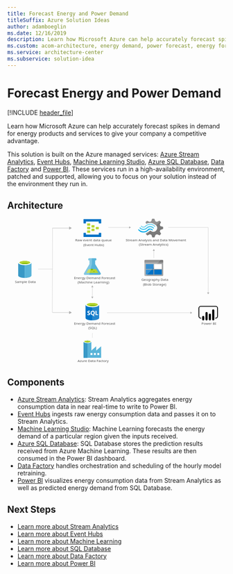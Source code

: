 ```yaml
---
title: Forecast Energy and Power Demand
titleSuffix: Azure Solution Ideas
author: adamboeglin
ms.date: 12/16/2019
description: Learn how Microsoft Azure can help accurately forecast spikes in demand for energy products and services to give your company a competitive advantage.
ms.custom: acom-architecture, energy demand, power forecast, energy forecast, ai-ml, 'https://azure.microsoft.com/solutions/architecture/forecast-energy-power-demand/'
ms.service: architecture-center
ms.subservice: solution-idea
---
```

# Forecast Energy and Power Demand

[!INCLUDE [header_file](../header.md)]

Learn how Microsoft Azure can help accurately forecast spikes in demand for energy products and services to give your company a competitive advantage.

This solution is built on the Azure managed services: [Azure Stream Analytics](https://azure.microsoft.com/services/stream-analytics/), [Event Hubs](https://azure.microsoft.com/services/event-hubs/), [Machine Learning Studio](https://azure.microsoft.com/services/machine-learning-studio/), [Azure SQL Database](https://azure.microsoft.com/services/sql-database/), [Data Factory](https://azure.microsoft.com/services/data-factory/) and [Power BI](https://powerbi.microsoft.com). These services run in a high-availability environment, patched and supported, allowing you to focus on your solution instead of the environment they run in.

## Architecture

<svg class="architecture-diagram" aria-labelledby="forecast-energy-power-demand" height="716.116" viewbox="0 0 1075.878 716.116"  xmlns="http://www.w3.org/2000/svg">
    <path d="M459.418 267.091l-26.568-44.143-.037-17.893h.478a5.53 5.53 0 10-.024-11.055l-28.886.06a5.531 5.531 0 10.023 11.054h.478l.037 17.891-26.384 44.253c-2.895 4.853-.511 8.815 5.3 8.8l70.325-.146c5.804-.012 8.171-3.98 5.258-8.821z" fill="#59b4d9"/>
    <path fill="#b8d432" d="M400.302 248.19l-10.888 18.26 59.12-.123-10.962-18.214-37.27.077z"/>
    <path d="M416.953 253.575a5.247 5.247 0 005.331-5.16 4.967 4.967 0 00-.549-2.251l-9.6.02a4.957 4.957 0 00-.54 2.253 5.25 5.25 0 005.358 5.138z" fill="#7fba00"/>
    <ellipse cx="426.994" cy="259.509" fill="#7fba00" rx="2.621" ry="2.526" transform="rotate(-.119 428.245 259.961)"/>
    <path d="M378.535 267.259L404.919 223l-.037-17.891h-.482a5.53 5.53 0 11-.023-11.053l12.447-.026.06 28.8-13.843 53.183-19.213.04c-5.804.021-8.188-3.941-5.293-8.794z" fill="#fff" opacity=".25" style="isolation:isolate"/>
    <path d="M751.065 62.272l2.943-7.34 13.487-4.5V40.015l-1.471-.474-12.016-3.315-2.943-7.34 6.13-12.076-7.6-7.34-1.471.71-11.035 5.446-7.847-3.078L724.337 0H713.3l-.49 1.421-3.678 11.128-7.6 2.841-13-5.446-7.847 7.34.736 1.421 3.433 6.156a39.688 39.688 0 0119.372-4.735 40.308 40.308 0 0125.257 9.945 56.336 56.336 0 014.659 3.788 18.109 18.109 0 011.962 2.6c4.659 7.814 2.7 17.758-4.9 23.677a19.322 19.322 0 01-19.372 2.6c-.736-.474-1.226-.474-1.471-.71a25.478 25.478 0 01-4.169-2.841c-.49 0-.736-.474-1.471-.474a6.137 6.137 0 00-4.169 1.894l-.49.474a37.092 37.092 0 01-15.694 9.471l-2.207 4.5 7.357 7.1.49.474 1.471-.71 11.035-5.446 7.6 2.841 4.169 12.549h11.035l.49-1.421 3.923-11.128 7.6-2.841 13 5.446 7.357-7.814-.736-1.421z" fill="#7a7a7a"/>
    <path d="M685.347 43.8c-8.337 8.524-21.824 8.524-29.671-.474a2.1 2.1 0 00-3.433 0 2.637 2.637 0 00-.736 1.894 4.428 4.428 0 00.736 1.894c9.809 10.655 26.238 10.892 36.783.474 8.337-8.05 21.334-8.287 29.426.71 1.226 1.184 2.7 1.184 3.433 0a2.637 2.637 0 00.736-1.894 4.428 4.428 0 00-.736-1.894 25.267 25.267 0 00-36.538-.71z" fill="#48c8ef"/>
    <path d="M703.739 48.3a15.849 15.849 0 00-11.77 4.735l-.49.474-.49.474a28.143 28.143 0 01-21.334 8.524c-8.092 0-15.2-3.788-21.089-9.471-1.226-1.184-2.7-1.184-3.433 0-.245 0-.245.474-.245 1.184a3.164 3.164 0 001.226 2.131 32.9 32.9 0 0024.522 11.128c9.073.474 17.9-3.315 24.767-10.418l.49-.474.49-.474a11.315 11.315 0 018.092-3.315c2.943 0 5.64 1.421 8.092 3.788 1.226 1.184 2.7 1.184 3.433 0a2.637 2.637 0 00.736-1.894A4.428 4.428 0 00716 52.8a20.361 20.361 0 00-12.261-4.5z" fill="#00abec"/>
    <path d="M683.14 38.594a29.262 29.262 0 0121.334-8.761c7.847 0 15.2 3.788 20.6 9.471 1.226 1.184 2.7 1.184 3.433 0a2.637 2.637 0 00.736-1.894 4.428 4.428 0 00-.736-1.894 32.9 32.9 0 00-24.522-11.128 33.493 33.493 0 00-24.767 10.418l-.49.474-.49.474a11.315 11.315 0 01-8.092 3.315c-3.188 0-5.64-1.421-8.092-3.788-1.226-1.184-2.7-1.184-3.433 0a2.637 2.637 0 00-.736 1.894 4.428 4.428 0 00.736 1.894 16.131 16.131 0 0023.3.474l.49-.474z" fill="#84d6ef"/>
    <g opacity=".2" style="isolation:isolate" fill="#f1f1f1">
        <path d="M705.945 58.957c-.49 0-.736-.474-1.471-.474a6.137 6.137 0 00-4.169 1.894l-.49.474a37.092 37.092 0 01-15.694 9.471l-2.207 4.5 3.923 3.788 20.108-19.652zM685.1 25.1a39.688 39.688 0 0119.372-4.735 40.308 40.308 0 0125.257 9.945c1.226.947 2.207 1.657 3.433 2.6l20.353-19.652-4.169-4.025-1.471.71-11.032 5.447-7.6-2.841L724.337 0H713.3l-.49 1.421-3.678 11.128-7.6 2.841-13-5.446-7.847 7.34.736 1.421z"/>
    </g>
    <path d="M429.5 41.581a1.4 1.4 0 01-1.5 1.451h-11.721a1.4 1.4 0 01-1.5-1.451v-8.415a1.4 1.4 0 011.5-1.451H428a1.4 1.4 0 011.5 1.451zM450.541 50.287a1.4 1.4 0 01-1.5 1.451h-11.724a1.4 1.4 0 01-1.5-1.451v-8.415a1.4 1.4 0 011.5-1.451h11.721a1.4 1.4 0 011.5 1.451zM429.5 58.993a1.4 1.4 0 01-1.5 1.451h-11.721a1.4 1.4 0 01-1.5-1.451v-8.416a1.4 1.4 0 011.5-1.451H428a1.4 1.4 0 011.5 1.451zM408.465 32.875a1.4 1.4 0 01-1.5 1.451h-12.024a1.4 1.4 0 01-1.5-1.451v-8.706a1.4 1.4 0 011.5-1.451h11.721c1.2 0 1.8.58 1.8 1.451z" fill="#b8d432"/>
    <path d="M461.06 2.4h-84.152a1.4 1.4 0 00-1.5 1.451v17.417a1.4 1.4 0 001.5 1.451h9.016a1.4 1.4 0 001.5-1.451v-7.255h63.114v7.255c0 .871.6 1.451 1.8 1.451h8.716a1.4 1.4 0 001.5-1.451V3.856A1.4 1.4 0 00461.06 2.4zM461.06 69.44h-8.716a1.4 1.4 0 00-1.5 1.451v6.965h-63.417V70.6c0-.871-.6-1.451-1.8-1.451h-8.716c-.9 0-1.5.58-1.5 1.741v17.123a1.4 1.4 0 001.5 1.451h84.149a1.4 1.4 0 001.5-1.451V70.891a1.4 1.4 0 00-1.5-1.451z" fill="#0072c6"/>
    <path d="M408.465 50.287a1.4 1.4 0 01-1.5 1.451h-12.024a1.4 1.4 0 01-1.5-1.451v-8.706a1.4 1.4 0 011.5-1.451h11.721c1.2 0 1.8.58 1.8 1.451zM408.465 67.7a1.4 1.4 0 01-1.5 1.451h-12.024a1.4 1.4 0 01-1.5-1.451v-8.707a1.4 1.4 0 011.5-1.451h11.721c1.2 0 1.8.58 1.8 1.451z" fill="#b8d432"/>
    <text fill="#505050" font-family="SegoeUI, Segoe UI" font-size="16.678" transform="matrix(1.036 0 0 1 346.585 704.544)">
        Azure Data Factory
    </text>
    <text fill="#505050" font-family="SegoeUI, Segoe UI" font-size="16.678" transform="matrix(1.036 0 0 1 328.937 519.979)">
        Energy Demand Forecast<tspan x="67.614" y="22.568">(SQL)</tspan>
    </text>
    <text fill="#505050" font-family="SegoeUI, Segoe UI" font-size="16.678" transform="matrix(1.036 0 0 1 328.938 296.499)">
        Energy Demand Forecast<tspan x="16.775" y="22.568">(Machine Learning)</tspan>
    </text>
    <text fill="#505050" font-family="SegoeUI, Segoe UI" font-size="16.678" transform="matrix(1.036 0 0 1 660.608 305.394)">
        Geography Data<tspan x="7.659" y="22.568">(Blob Storage)</tspan>
    </text>
    <text fill="#505050" font-family="SegoeUI, Segoe UI" font-size="16.678" transform="matrix(1.036 0 0 1 956.44 519.979)">
        Power BI
    </text>
    <text fill="#505050" font-family="SegoeUI, Segoe UI" font-size="16.678" transform="matrix(1.036 0 0 1 37.927 316.512)">
        Sample Data
    </text>
    <text fill="#505050" font-family="SegoeUI, Segoe UI" font-size="16.678" transform="matrix(1.036 0 0 1 334.765 111.934)">
        Raw event data queue<tspan x="38.685" y="22.568">(Event Hubs)</tspan>
    </text>
    <text fill="#505050" font-family="SegoeUI, Segoe UI" font-size="16.678" transform="matrix(1.036 0 0 1 583.489 110.823)">
        Stream Analysis and Data Movement<tspan x="62.789" y="22.568">(Stream Analytics)</tspan>
    </text>
    <path fill="none" stroke="#afafaf" stroke-miterlimit="10" stroke-width="1.043" d="M418.984 335.304v49.225"/>
    <path fill="#afafaf" d="M413.782 336.826l5.202-9.009 5.202 9.009h-10.404zM413.782 383.007l5.202 9.008 5.202-9.008h-10.404z"/>
    <path fill="none" stroke="#afafaf" stroke-miterlimit="10" stroke-width=".785" d="M418.984 585.475l.354-23.349"/>
    <path fill="none" stroke="#afafaf" stroke-miterlimit="10" stroke-width="1.043" d="M601.42 42.898H497.723"/>
    <path fill="#afafaf" d="M599.898 37.696l9.008 5.202-9.008 5.202V37.696z"/>
    <g>
        <path fill="none" stroke="#afafaf" stroke-miterlimit="10" stroke-width="1.043" d="M903.284 462.061H491.052"/>
        <path fill="#afafaf" d="M901.762 456.859l9.008 5.202-9.008 5.202v-10.404z"/>
    </g>
    <path fill="none" stroke="#afafaf" stroke-miterlimit="10" stroke-width="1.043" d="M792.991 42.822h196.72"/>
    <g>
        <path fill="none" stroke="#afafaf" stroke-miterlimit="10" stroke-width="1.079" d="M989.635 363.88l.076-320.982"/>
        <path fill="#afafaf" d="M995.017 362.307l-5.383 9.317-5.38-9.32 10.763.003z"/>
    </g>
    <g>
        <path fill="none" stroke="#afafaf" stroke-miterlimit="10" stroke-width="1.043" d="M721.756 192.997v-36.346"/>
        <path fill="#afafaf" d="M726.958 158.173l-5.202-9.008-5.201 9.008h10.403z"/>
    </g>
    <path fill="none" stroke="#afafaf" stroke-miterlimit="10" stroke-width="1.079" d="M222.926 46.234l-1.109 414.715"/>
    <g>
        <path fill="none" stroke="#afafaf" stroke-miterlimit="10" stroke-width="1.489" d="M306.917 45.934h-84.548"/>
        <path fill="#afafaf" d="M304.744 38.507l12.861 7.427-12.861 7.426V38.507z"/>
    </g>
    <g>
        <path fill="none" stroke="#afafaf" stroke-miterlimit="10" stroke-width="1.489" d="M306.917 460.948h-84.548"/>
        <path fill="#afafaf" d="M304.744 453.522l12.861 7.426-12.861 7.427v-14.853z"/>
    </g>
    <path fill="none" stroke="#afafaf" stroke-miterlimit="10" stroke-width="1.043" d="M222.367 247.476h-70.601"/>
    <g>
        <path d="M675.615 277.749a3.47 3.47 0 003.322 3.507h85.454a3.5 3.5 0 003.507-3.507v-61.091h-92.283z" fill="#a0a1a2"/>
        <path d="M764.391 202.447h-85.454a3.47 3.47 0 00-3.322 3.507v10.52H767.9v-10.52a3.5 3.5 0 00-3.507-3.507" fill="#7a7a7a"/>
        <path fill="#0072c6" d="M682.444 222.934h37.651v23.993h-37.651zM682.444 250.249h37.651v23.993h-37.651z"/>
        <path fill="#fff" d="M723.418 222.934h37.467v23.993h-37.467z"/>
        <path fill="#0072c6" d="M723.418 250.249h37.467v23.993h-37.467z"/>
        <path d="M679.306 202.447a3.7 3.7 0 00-3.691 3.691v71.242a3.7 3.7 0 003.691 3.691h4.06l72.719-78.625z" fill="#fff" opacity=".2" style="isolation:isolate"/>
    </g>
    <g>
        <path d="M385.365 422.924l.135 64.643c.014 6.711 15.048 12.122 33.577 12.083l-.16-76.8z" fill="#0072c6"/>
        <path d="M418.617 499.648h.46c18.529-.039 33.541-5.508 33.527-12.221l-.135-64.643-34.012.071z" fill="#0072c6"/>
        <path d="M418.617 499.648h.46c18.529-.039 33.541-5.508 33.527-12.221l-.135-64.643-34.012.071z" fill="#fff" opacity=".15" style="isolation:isolate"/>
        <path d="M452.469 422.784c.014 6.711-15 12.183-33.527 12.221s-33.563-5.37-33.577-12.081 15-12.183 33.527-12.221 33.563 5.37 33.577 12.081" fill="#fff"/>
        <path d="M445.608 422.1c.009 4.431-11.934 8.043-26.676 8.073s-26.7-3.532-26.711-7.962 11.936-8.043 26.677-8.073 26.7 3.534 26.709 7.962" fill="#7fba00"/>
        <path d="M440.026 427.009c3.491-1.362 5.588-3.064 5.584-4.908-.009-4.431-11.967-7.995-26.711-7.964s-26.685 3.645-26.676 8.075c0 1.844 2.107 3.536 5.6 4.884 4.876-1.9 12.5-3.143 21.092-3.161s16.219 1.189 21.106 3.073" fill="#b8d432"/>
        <path d="M408.354 467.747a5.511 5.511 0 01-2.176 4.671 9.8 9.8 0 01-6.035 1.667 11.485 11.485 0 01-5.482-1.17l-.01-4.726a8.454 8.454 0 005.6 2.145 3.807 3.807 0 002.281-.6 1.848 1.848 0 00.8-1.568 2.191 2.191 0 00-.779-1.667 14.242 14.242 0 00-3.156-1.825q-4.849-2.262-4.857-6.191a5.6 5.6 0 012.1-4.575 8.616 8.616 0 015.607-1.732 14.017 14.017 0 015.141.8l.009 4.414a8.376 8.376 0 00-4.876-1.467 3.607 3.607 0 00-2.168.586 1.837 1.837 0 00-.793 1.559 2.224 2.224 0 00.646 1.646 10.391 10.391 0 002.638 1.582 13.056 13.056 0 014.238 2.841 5.308 5.308 0 011.272 3.61zM431.127 462.916a12.08 12.08 0 01-1.685 6.486 9.064 9.064 0 01-4.775 3.864l6.154 5.673-6.2.013-4.4-4.908a10.282 10.282 0 01-5.091-1.481 9.345 9.345 0 01-3.508-3.795 11.668 11.668 0 01-1.245-5.38 12.582 12.582 0 011.323-5.873 9.492 9.492 0 013.749-3.973 10.979 10.979 0 015.55-1.4 10.215 10.215 0 015.237 1.333 9.168 9.168 0 013.6 3.816 12.087 12.087 0 011.291 5.625zm-5.019.277a8.284 8.284 0 00-1.414-5.085 4.541 4.541 0 00-3.844-1.861 4.821 4.821 0 00-3.968 1.883 9.113 9.113 0 00-.01 9.944 4.7 4.7 0 003.887 1.845 4.762 4.762 0 003.909-1.8 7.61 7.61 0 001.44-4.926zM447.258 473.618l-12.609.026-.045-21.173 4.769-.01.036 17.305 7.841-.017.008 3.869z" fill="#fff"/>
    </g>
    <g>
        <path d="M462.2 648.29v-21l-23.779 20.655h-.521v-20.657l-23.779 20.655v-43.219c0-3.645-8.158-7.29-18.919-7.29s-19.614 3.471-19.614 7.29v79.149h86.786zm-67-40.095c-7.811 0-14.059-1.909-14.059-3.992s6.249-3.992 14.059-3.992 14.059 1.736 14.059 3.992c-.168 2.083-6.417 3.997-14.059 3.997zm40.963 61.618h-9.546v-9.546h9.546zm-16.836 0h-9.546v-9.546h9.546zm24.3 0v-9.546h9.546v9.546z" fill="#59b4d9"/>
        <path fill="#3999c6" d="M375.591 604.203h19.266v79.669h-19.266z"/>
        <path d="M413.951 604.2c0 3.819-8.679 6.943-19.266 6.943s-19.093-3.124-19.093-6.943 8.679-6.943 19.266-6.943 19.093 2.951 19.093 6.943" fill="#fff"/>
        <path d="M410.132 603.683c0 2.6-6.769 4.513-15.274 4.513s-15.274-1.909-15.274-4.513 6.769-4.513 15.274-4.513 15.274 2.083 15.274 4.513" fill="#7fba00"/>
        <path d="M406.834 606.46c2.083-.694 3.124-1.736 3.124-2.777 0-2.6-6.769-4.513-15.274-4.513s-15.274 2.083-15.274 4.513c.174 1.041 1.389 2.083 3.3 2.777a36.849 36.849 0 0112.15-1.736 36.461 36.461 0 0111.976 1.736" fill="#b8d432"/>
    </g>
    <g>
        <path d="M53.758 216.151v63.027c0 6.543 14.647 11.849 32.713 11.849v-74.876z" fill="#3999c6"/>
        <path d="M86.022 291.025h.449c18.066 0 32.713-5.3 32.713-11.847v-63.027H86.022z" fill="#59b4d9"/>
        <path d="M119.184 216.151c0 6.543-14.647 11.847-32.713 11.847s-32.713-5.3-32.713-11.847S68.4 204.3 86.471 204.3s32.713 5.3 32.713 11.847" fill="#fff"/>
        <path d="M112.5 215.468c0 4.32-11.652 7.817-26.025 7.817s-26.027-3.5-26.027-7.817 11.654-7.817 26.027-7.817 26.025 3.5 26.025 7.817" fill="#7fba00"/>
        <path d="M107.044 220.245c3.407-1.321 5.454-2.976 5.454-4.774 0-4.32-11.652-7.819-26.027-7.819s-26.025 3.5-26.025 7.819c0 1.8 2.047 3.452 5.454 4.774 4.758-1.847 12.193-3.039 20.571-3.039s15.811 1.192 20.573 3.039" fill="#b8d432"/>
    </g>
    <path d="M1026.271 490.456h-1.93V486.6h1.93a7.436 7.436 0 007.427-7.427v-39.429a7.436 7.436 0 00-7.427-7.428h-73.122a7.436 7.436 0 00-7.427 7.428v39.428a7.436 7.436 0 007.427 7.427h1.93v3.86h-1.93a11.3 11.3 0 01-11.286-11.287v-39.428a11.3 11.3 0 0111.287-11.287h73.121a11.3 11.3 0 0111.287 11.287v39.428a11.3 11.3 0 01-11.287 11.287"/>
    <path d="M965 477.534a5.237 5.237 0 015.237 5.237v12.077a5.238 5.238 0 01-5.237 5.238 5.237 5.237 0 01-5.239-5.235v-12.079a5.238 5.238 0 015.239-5.238zM981.476 500.087a5.239 5.239 0 01-5.239-5.238v-31a5.238 5.238 0 1110.477 0v31a5.239 5.239 0 01-5.238 5.239M1014.42 499.934a5.239 5.239 0 01-5.239-5.238V450.8a5.238 5.238 0 0110.477 0v43.9a5.239 5.239 0 01-5.238 5.239M997.948 500.087a5.239 5.239 0 01-5.239-5.238V471.82a5.238 5.238 0 0110.477 0v23.029a5.239 5.239 0 01-5.238 5.239"/>
</svg>

## Components
* [Azure Stream Analytics](https://azure.microsoft.com/services/stream-analytics/): Stream Analytics aggregates energy consumption data in near real-time to write to Power BI.
* [Event Hubs](https://azure.microsoft.com/services/event-hubs/) ingests raw energy consumption data and passes it on to Stream Analytics.
* [Machine Learning Studio](https://azure.microsoft.com/services/machine-learning-studio/): Machine Learning forecasts the energy demand of a particular region given the inputs received.
* [Azure SQL Database](https://azure.microsoft.com/services/sql-database/): SQL Database stores the prediction results received from Azure Machine Learning. These results are then consumed in the Power BI dashboard.
* [Data Factory](https://azure.microsoft.com/services/data-factory/) handles orchestration and scheduling of the hourly model retraining.
* [Power BI](https://powerbi.microsoft.com) visualizes energy consumption data from Stream Analytics as well as predicted energy demand from SQL Database.

## Next Steps
* [Learn more about Stream Analytics](/azure/stream-analytics/stream-analytics-introduction)
* [Learn more about Event Hubs](/azure/event-hubs/event-hubs-what-is-event-hubs)
* [Learn more about Machine Learning](/azure/machine-learning/machine-learning-what-is-machine-learning)
* [Learn more about SQL Database](/azure/sql-database/)
* [Learn more about Data Factory](/azure/data-factory/data-factory-introduction)
* [Learn more about Power BI](https://powerbi.microsoft.com/documentation/powerbi-landing-page/)



